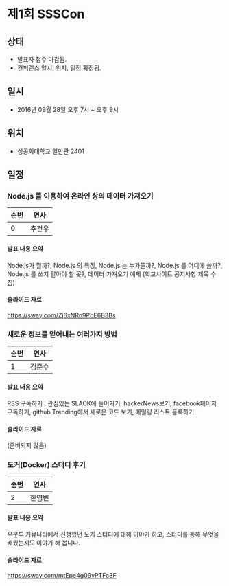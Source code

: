 # 제1회 SSSCon

## 상태
 - 발표자 접수 마감됨.
 - 컨퍼런스 일시, 위치, 일정 확정됨.

## 일시
 - 2016년 09월 28일 오후 7시 ~ 오후 9시

## 위치
 - 성공회대학교 일만관 2401

## 일정

### Node.js 를 이용하여 온라인 상의 데이터 가져오기
순번|연사
--- | ---
0 | 추건우
#### 발표 내용 요약
Node.js가 뭘까?, Node.js 의 특징, Node.js 는 누가쓸까?, Node.js 를 어디에 쓸까?, Node.js 를 쓰지 말아야 할 곳?, 데이터 가져오기 예제 (학교사이트 공지사항 제목 수집)
#### 슬라이드 자료
https://sway.com/Zj6xNRn9PbE6B3Bs

### 새로운 정보를 얻어내는 여러가지 방법
순번|연사
--- | ---
1 | 김준수
#### 발표 내용 요약
RSS 구독하기 , 관심있는 SLACK에 들어가기, hackerNews보기, facebook페이지 구독하기, github Trending에서 새로운 코드 보기, 메일링 리스트 등록하기
#### 슬라이드 자료
(준비되지 않음)

### 도커(Docker) 스터디 후기
순번|연사
--- | ---
2 | 한영빈
#### 발표 내용 요약
우분투 커뮤니티에서 진행했던 도커 스터디에 대해 이야기 하고, 스터디를 통해 무엇을 배웠는지도 이야기 해 봅니다.
#### 슬라이드 자료
https://sway.com/mtEpe4g09vPTFc3F
